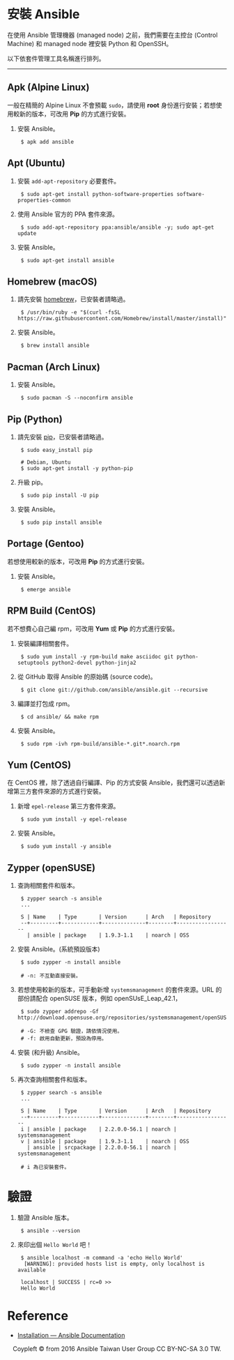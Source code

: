 # 安裝 Ansible

在使用 Ansible 管理機器 (managed node) 之前，我們需要在主控台 (Control Machine) 和 managed node 裡安裝 Python 和 OpenSSH。

以下依套件管理工具名稱進行排列。

---

## Apk (Alpine Linux)

一般在精簡的 Alpine Linux 不會預載 `sudo`，請使用 **root** 身份進行安裝；若想使用較新的版本，可改用 **Pip** 的方式進行安裝。  

1. 安裝 Ansible。
    
        $ apk add ansible

## Apt (Ubuntu) 

1. 安裝 `add-apt-repository` 必要套件。

        $ sudo apt-get install python-software-properties software-properties-common

2. 使用 Ansible 官方的 PPA 套件來源。

        $ sudo add-apt-repository ppa:ansible/ansible -y; sudo apt-get update

3. 安裝 Ansible。
    
        $ sudo apt-get install ansible

## Homebrew (macOS)

1. 請先安裝 [homebrew](http://brew.sh/index_zh-tw.html)，已安裝者請略過。

        $ /usr/bin/ruby -e "$(curl -fsSL https://raw.githubusercontent.com/Homebrew/install/master/install)"

2. 安裝 Ansible。

        $ brew install ansible

## Pacman (Arch Linux)

1. 安裝 Ansible。

        $ sudo pacman -S --noconfirm ansible

## Pip (Python)

1. 請先安裝 [pip](https://pypi.python.org/pypi/pip)，已安裝者請略過。

        $ sudo easy_install pip

        # Debian, Ubuntu
        $ sudo apt-get install -y python-pip

2. 升級 pip。

        $ sudo pip install -U pip

3. 安裝 Ansible。
        
        $ sudo pip install ansible

## Portage (Gentoo)

若想使用較新的版本，可改用 **Pip** 的方式進行安裝。

1. 安裝 Ansible。

        $ emerge ansible

## RPM Build (CentOS)

若不想費心自己編 rpm，可改用 **Yum** 或 **Pip** 的方式進行安裝。

1. 安裝編譯相關套件。

        $ sudo yum install -y rpm-build make asciidoc git python-setuptools python2-devel python-jinja2

2. 從 GitHub 取得 Ansible 的原始碼 (source code)。

        $ git clone git://github.com/ansible/ansible.git --recursive

3. 編譯並打包成 rpm。

        $ cd ansible/ && make rpm

4. 安裝 Ansible。

        $ sudo rpm -ivh rpm-build/ansible-*.git*.noarch.rpm

## Yum (CentOS)

在 CentOS 裡，除了透過自行編譯、Pip 的方式安裝 Ansible，我們還可以透過新增第三方套件來源的方式進行安裝。

1. 新增 `epel-release` 第三方套件來源。

        $ sudo yum install -y epel-release

2. 安裝 Ansible。

        $ sudo yum install -y ansible

## Zypper (openSUSE)

1. 查詢相關套件和版本。

        $ zypper search -s ansible
        ...

        S | Name    | Type       | Version      | Arch   | Repository
        --+---------+------------+--------------+--------+------------------
          | ansible | package    | 1.9.3-1.1    | noarch | OSS

2. 安裝 Ansible。(系統預設版本)
    
        $ sudo zypper -n install ansible

        # -n: 不互動直接安裝。

3. 若想使用較新的版本，可手動新增 `systemsmanagement` 的套件來源。URL 的部份請配合 openSUSE 版本，例如 openSUsE_Leap_42.1， 

        $ sudo zypper addrepo -Gf http://download.opensuse.org/repositories/systemsmanagement/openSUSE_Leap_42.1/systemsmanagement.repo

        # -G: 不檢查 GPG 驗證，請依情況使用。
        # -f: 啟用自動更新，預設為停用。

4. 安裝 (和升級) Ansible。

        $ sudo zypper -n install ansible

5. 再次查詢相關套件和版本。

        $ zypper search -s ansible
        ...

        S | Name    | Type       | Version      | Arch   | Repository
        --+---------+------------+--------------+--------+------------------
        i | ansible | package    | 2.2.0.0-56.1 | noarch | systemsmanagement
        v | ansible | package    | 1.9.3-1.1    | noarch | OSS
          | ansible | srcpackage | 2.2.0.0-56.1 | noarch | systemsmanagement

        # i 為已安裝套件。

# 驗證

1. 驗證 Ansible 版本。

        $ ansible --version

2. 來印出個 `Hello World` 吧！

        $ ansible localhost -m command -a 'echo Hello World'
         [WARNING]: provided hosts list is empty, only localhost is available

        localhost | SUCCESS | rc=0 >>
        Hello World

# Reference

- [Installation — Ansible Documentation](http://docs.ansible.com/ansible/intro_installation.html)

<div style="text-align: center;">
Coypleft © from 2016 Ansible Taiwan User Group CC BY-NC-SA 3.0 TW.
</div>

